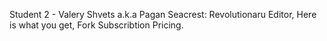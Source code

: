 Student 2 - Valery Shvets a.k.a Pagan Seacrest: Revolutionaru Editor, Here is what you get, Fork Subscribtion Pricing.
